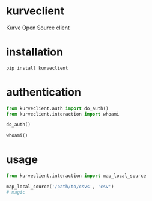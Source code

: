 # kurveclient
Kurve Open Source client

# installation
```python
pip install kurveclient
```

# authentication
```python
from kurveclient.auth import do_auth()
from kurveclient.interaction import whoami

do_auth()

whoami()
```

# usage
```python
from kurveclient.interaction import map_local_source

map_local_source('/path/to/csvs', 'csv')
# magic
```
